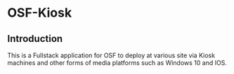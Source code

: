 # OSF-Kiosk

## Introduction

This is a Fullstack application for OSF to deploy at various site via Kiosk machines and other forms of media platforms such as Windows 10 and IOS.

